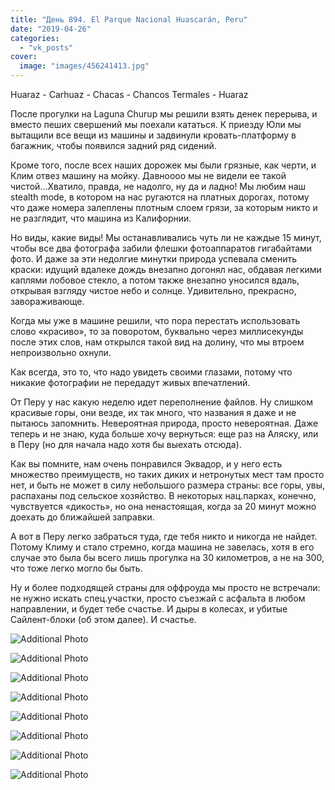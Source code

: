 ```yaml
---
title: "День 894. El Parque Nacional Huascarán, Peru"
date: "2019-04-26"
categories: 
  - "vk_posts"
cover:
  image: "images/456241413.jpg"
---
```


Huaraz - Carhuaz - Chacas - Chancos Termales - Huaraz

После прогулки на Laguna Churup мы решили взять денек перерыва, и вместо пеших свершений мы поехали кататься. К приезду Юли мы вытащили все вещи из машины и задвинули кровать-платформу в багажник, чтобы появился задний ряд сидений.

<!--more-->

Кроме того, после всех наших дорожек мы были грязные, как черти, и Клим отвез машину на мойку. Давноооо мы не видели ее такой чистой...Хватило, правда, не надолго, ну да и ладно! Мы любим наш stealth mode, в котором на нас ругаются на платных дорогах, потому что даже номера залеплены плотным слоем грязи, за которым никто и не разглядит, что машина из Калифорнии.

Но виды, какие виды! Мы останавливались чуть ли не каждые 15 минут, чтобы все два фотографа забили флешки фотоаппаратов гигабайтами фото. И даже за эти недолгие минутки природа успевала сменить краски: идущий вдалеке дождь внезапно догонял нас, обдавая легкими каплями лобовое стекло, а потом также внезапно уносился вдаль, открывая взгляду чистое небо и солнце. Удивительно, прекрасно, завораживающе.

Когда мы уже в машине решили, что пора перестать использовать слово «красиво», то за поворотом, буквально через миллисекунды после этих слов, нам открылся такой вид на долину, что мы втроем непроизвольно охнули.

Как всегда, это то, что надо увидеть своими глазами, потому что никакие фотографии не передадут живых впечатлений.

От Перу у нас какую неделю идет переполнение файлов. Ну слишком красивые горы, они везде, их так много, что названия я даже и не пытаюсь запомнить. Невероятная природа, просто невероятная. Даже теперь и не знаю, куда больше хочу вернуться: еще раз на Аляску, или в Перу (но для начала надо хотя бы выехать отсюда).

Как вы помните, нам очень понравился Эквадор, и у него есть множество преимуществ, но таких диких и нетронутых мест там просто нет, и быть не может в силу небольшого размера страны: все горы, увы, распаханы под сельское хозяйство. В некоторых нац.парках, конечно, чувствуется «дикость», но она ненастоящая, когда за 20 минут можно доехать до ближайшей заправки.

А вот в Перу легко забраться туда, где тебя никто и никогда не найдет. Потому Климу и стало стремно, когда машина не завелась, хотя в его случае это была бы всего лишь прогулка на 30 километров, а не на 300, что тоже легко могло бы быть.

Ну и более подходящей страны для оффроуда мы просто не встречали: не нужно искать спец.участки, просто съезжай с асфальта в любом направлении, и будет тебе счастье. И дыры в колесах, и убитые Сайлент-блоки (об этом далее). И счастье.

![Additional Photo](https://vodpop.ru/wp-content/uploads/2023/07/456241414.jpg)

![Additional Photo](https://vodpop.ru/wp-content/uploads/2023/07/456241415.jpg)

![Additional Photo](https://vodpop.ru/wp-content/uploads/2023/07/456241416.jpg)

![Additional Photo](https://vodpop.ru/wp-content/uploads/2023/07/456241417.jpg)

![Additional Photo](https://vodpop.ru/wp-content/uploads/2023/07/456241418.jpg)

![Additional Photo](https://vodpop.ru/wp-content/uploads/2023/07/456241419.jpg)

![Additional Photo](https://vodpop.ru/wp-content/uploads/2023/07/456241420.jpg)

![Additional Photo](https://vodpop.ru/wp-content/uploads/2023/07/456241421.jpg)
